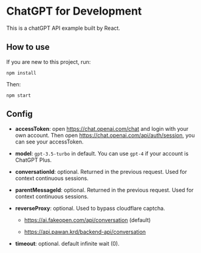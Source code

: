 # ChatGPT for Development

This is a chatGPT API example built by React. 

## How to use

If you are new to this project, run: 

```
npm install
```

Then: 

```
npm start
```

## Config

 * **accessToken**: open https://chat.openai.com/chat and login with your own account. Then open https://chat.openai.com/api/auth/session, you can see your accessToken. 

 * **model**: `gpt-3.5-turbo` in default. You can use `gpt-4` if your account is ChatGPT Plus. 

 * **conversationId**: optional. Returned in the previous request. Used for context continuous sessions. 

 * **parentMessageId**: optional. Returned in the previous request. Used for context continuous sessions. 

 * **reverseProxy**: optional. Used to bypass cloudflare captcha. 

    * https://ai.fakeopen.com/api/conversation (default)

    * https://api.pawan.krd/backend-api/conversation

 * **timeout**: optional. default infinite wait (0). 
 